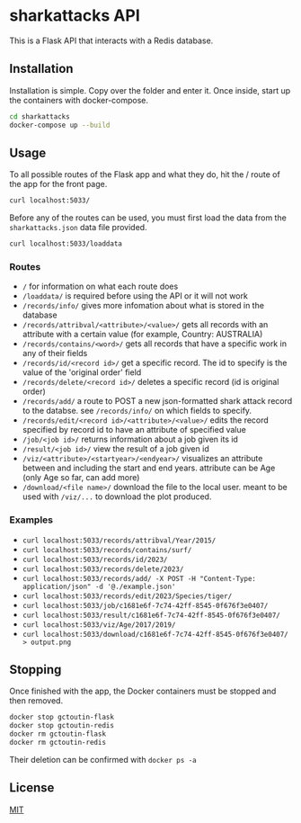 # sharkattacks API

This is a Flask API that interacts with a Redis database.

## Installation

Installation is simple. Copy over the folder and enter it. Once inside, start up the containers with docker-compose.

```bash
cd sharkattacks
docker-compose up --build
```

## Usage

To all possible routes of the Flask app and what they do, hit the / route of the app for the front page.
```bash
curl localhost:5033/
```

Before any of the routes can be used, you must first load the data from the ```sharkattacks.json``` data file provided.
```bash
curl localhost:5033/loaddata
```

### Routes
- ```/``` for information on what each route does
- ```/loaddata/``` is required before using the API or it will not work
- ```/records/info/``` gives more infomation about what is stored in the database
- ```/records/attribval/<attribute>/<value>/``` gets all records with an attribute with a certain value (for example, Country: AUSTRALIA)
- ```/records/contains/<word>/``` gets all records that have a specific work in any of their fields
- ```/records/id/<record id>/``` get a specific record. The id to specify is the value of the 'original order' field
- ```/records/delete/<record id>/``` deletes a specific record (id is original order)
- ```/records/add/``` a route to POST a new json-formatted shark attack record to the databse. see ```/records/info/``` on which fields to specify.
- ```/records/edit/<record id>/<attribute>/<value>/``` edits the record specified by record id to have an attribute of specified value
- ```/job/<job id>/``` returns information about a job given its id
- ```/result/<job id>/``` view the result of a job given id
- ```/viz/<attribute>/<startyear>/<endyear>/``` visualizes an attribute between and including the start and end years. attribute can be Age (only Age so far, can add more)
- ```/download/<file name>/``` download the file to the local user. meant to be used with ```/viz/...``` to download the plot produced.

### Examples
- ```curl localhost:5033/records/attribval/Year/2015/```
- ```curl localhost:5033/records/contains/surf/```
- ```curl localhost:5033/records/id/2023/```
- ```curl localhost:5033/records/delete/2023/```
- ```curl localhost:5033/records/add/ -X POST -H "Content-Type: application/json" -d '@./example.json'``` 
- ```curl localhost:5033/records/edit/2023/Species/tiger/```
- ```curl localhost:5033/job/c1681e6f-7c74-42ff-8545-0f676f3e0407/```
- ```curl localhost:5033/result/c1681e6f-7c74-42ff-8545-0f676f3e0407/```
- ```curl localhost:5033/viz/Age/2017/2019/```
- ```curl localhost:5033/download/c1681e6f-7c74-42ff-8545-0f676f3e0407/ > output.png``` 

## Stopping
Once finished with the app, the Docker containers must be stopped and then removed.
```bash
docker stop gctoutin-flask
docker stop gctoutin-redis
docker rm gctoutin-flask
docker rm gctoutin-redis
```
Their deletion can be confirmed with ```docker ps -a```

## License
[MIT](https://choosealicense.com/licenses/mit/)
